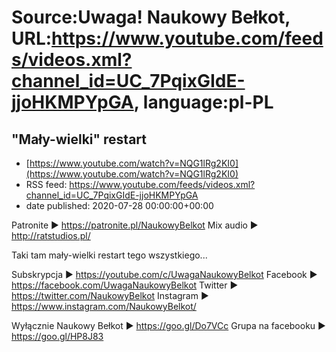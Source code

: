 # Source:Uwaga! Naukowy Bełkot, URL:https://www.youtube.com/feeds/videos.xml?channel_id=UC_7PqixGIdE-jjoHKMPYpGA, language:pl-PL

## "Mały-wielki" restart
 - [https://www.youtube.com/watch?v=NQG1lRg2KI0](https://www.youtube.com/watch?v=NQG1lRg2KI0)
 - RSS feed: https://www.youtube.com/feeds/videos.xml?channel_id=UC_7PqixGIdE-jjoHKMPYpGA
 - date published: 2020-07-28 00:00:00+00:00

Patronite ► https://patronite.pl/NaukowyBelkot 
Mix audio ► http://ratstudios.pl/

Taki tam mały-wielki restart tego wszystkiego...

Subskrypcja ► https://youtube.com/c/UwagaNaukowyBelkot
Facebook ► https://facebook.com/UwagaNaukowyBelkot
Twitter ► https://twitter.com/NaukowyBelkot
Instagram ► https://www.instagram.com/NaukowyBelkot/

Wyłącznie Naukowy Bełkot ► https://goo.gl/Do7VCc
Grupa na facebooku ► https://goo.gl/HP8J83

